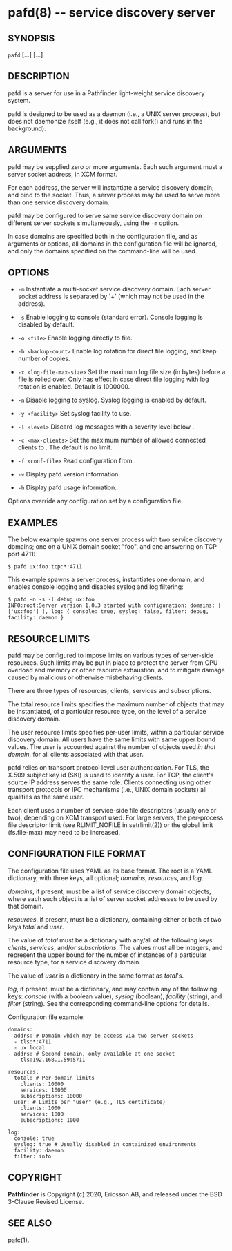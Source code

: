 pafd(8) -- service discovery server
===================================

## SYNOPSIS

`pafd` [<options>...] [<domain-addr>...]

## DESCRIPTION

pafd is a server for use in a Pathfinder light-weight service
discovery system.

pafd is designed to be used as a daemon (i.e., a UNIX server process),
but does not daemonize itself (e.g., it does not call fork() and runs
in the background).

## ARGUMENTS

pafd may be supplied zero or more arguments. Each such argument must a
server socket address, in XCM format.

For each address, the server will instantiate a service discovery
domain, and bind to the socket. Thus, a server process may be used to
serve more than one service discovery domain.

pafd may be configured to serve same service discovery domain on
different server sockets simultaneously, using the `-m` option.

In case domains are specified both in the configuration file, and as
arguments or options, all domains in the configuration file will be
ignored, and only the domains specified on the command-line will be
used.

## OPTIONS

 * `-m`
   Instantiate a multi-socket service discovery domain. Each server
   socket address is separated by '+' (which may not be used in the
   address).

 * `-s`
   Enable logging to console (standard error). Console logging is
   disabled by default.

 * `-o <file>`
   Enable logging directly to file.

 * `-b <backup-count>`
   Enable log rotation for direct file logging, and keep <backup-count>
   number of copies.

 * `-x <log-file-max-size>`
   Set the maximum log file size (in bytes) before a file is rolled
   over. Only has effect in case direct file logging with log rotation
   is enabled. Default is 1000000.

 * `-n`
   Disable logging to syslog. Syslog logging is enabled by default.

 * `-y <facility>`
   Set syslog facility to use.

 * `-l <level>`
   Discard log messages with a severity level below <level>.

 * `-c <max-clients>`
   Set the maximum number of allowed connected clients to
   <max-clients>. The default is no limit.

 * `-f <conf-file>`
   Read configuration from <conf-file>.

 * `-v`
   Display pafd version information.

 * `-h`
   Display pafd usage information.

Options override any configuration set by a configuration file.

## EXAMPLES

The below example spawns one server process with two service discovery
domains; one on a UNIX domain socket "foo", and one answering on TCP
port 4711:

    $ pafd ux:foo tcp:*:4711

This example spawns a server process, instantiates one domain, and
enables console logging and disables syslog and log filtering:

    $ pafd -n -s -l debug ux:foo
    INFO:root:Server version 1.0.3 started with configuration: domains: [ ['ux:foo'] ], log: { console: true, syslog: false, filter: debug, facility: daemon }

## RESOURCE LIMITS

pafd may be configured to impose limits on various types of
server-side resources. Such limits may be put in place to protect the
server from CPU overload and memory or other resource exhaustion, and
to mitigate damage caused by malicious or otherwise misbehaving
clients.

There are three types of resources; clients, services and
subscriptions.

The total resource limits specifies the maximum number of objects that
may be instantiated, of a particular resource type, on the level of a
service discovery domain.

The user resource limits specifies per-user limits, within a
particular service discovery domain. All users have the same limits
with same upper bound values. The user is accounted against the number
of objects used *in that domain*, for all clients associated with that
user.

pafd relies on transport protocol level user authentication. For TLS,
the X.509 subject key id (SKI) is used to identify a user. For TCP,
the client's source IP address serves the same role. Clients
connecting using other transport protocols or IPC mechanisms (i.e.,
UNIX domain sockets) all qualifies as the same user.

Each client uses a number of service-side file descriptors (usually
one or two), depending on XCM transport used. For large servers, the
per-process file descriptor limit (see RLIMIT_NOFILE in setrlimit(2))
or the global limit (fs.file-max) may need to be increased.

## CONFIGURATION FILE FORMAT

The configuration file uses YAML as its base format. The root is a
YAML dictionary, with three keys, all optional; *domains*,
*resources*, and *log*.

*domains*, if present, must be a list of service discovery domain
objects, where each such object is a list of server socket addresses
to be used by that domain.

*resources*, if present, must be a dictionary, containing either or
both of two keys *total* and *user*.

The value of *total* must be a dictionary with any/all of the
following keys: *clients*, *services*, and/or *subscriptions*. The
values must all be integers, and represent the upper bound for the
number of instances of a particular resource type, for a service
discovery domain.

The value of *user* is a dictionary in the same format as *total*'s.

*log*, if present, must be a dictionary, and may contain any of the
following keys: *console* (with a boolean value), *syslog* (boolean),
*facility* (string), and *filter* (string). See the corresponding
command-line options for details.

Configuration file example:

    domains:
    - addrs: # Domain which may be access via two server sockets
      - tls:*:4711
      - ux:local
    - addrs: # Second domain, only available at one socket
      - tls:192.168.1.59:5711

    resources:
      total: # Per-domain limits
        clients: 10000
        services: 10000
        subscriptions: 10000
      user: # Limits per "user" (e.g., TLS certificate)
        clients: 1000
        services: 1000
        subscriptions: 1000

    log:
      console: true
      syslog: true # Usually disabled in containized environments
      facility: daemon
      filter: info

## COPYRIGHT

**Pathfinder** is Copyright (c) 2020, Ericsson AB, and released under
the BSD 3-Clause Revised License.

## SEE ALSO

pafc(1).
